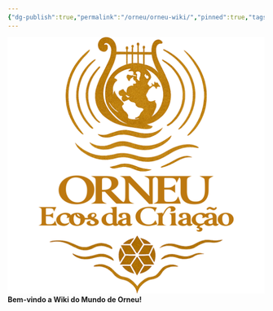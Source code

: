 ```yaml
---
{"dg-publish":true,"permalink":"/orneu/orneu-wiki/","pinned":true,"tags":["gardenEntry"]}
---
```



![test.png](/img/user/Orneu/Imagens/test.png)
 **Bem-vindo a Wiki do Mundo de Orneu!** 






